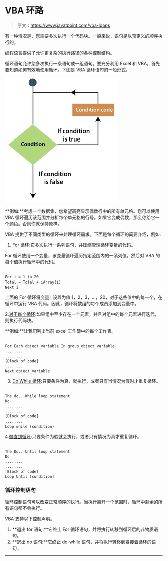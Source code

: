 # VBA 环路

> 原文：<https://www.javatpoint.com/vba-loops>

有一种情况是，您需要多次执行一个代码块。一般来说，语句是以预定义的顺序执行的。

编程语言提供了允许更复杂的执行路径的各种控制结构。

循环语句允许您多次执行一条语句或一组语句。要充分利用 Excel 和 VBA，首先要知道如何有效地使用循环。下图是 VBA 循环语句的一般形式。

![VBA Loops](img/50a92db60114cca6a0ade25c7a680df6.png)

**例如:**考虑一个数据集，您希望高亮显示偶数行中的所有单元格。您可以使用 VBA 循环遍历该范围并分析每个单元格的行号。如果它变成偶数，那么你给它一个颜色。否则你就保持原样。

VBA 提供了不同类型的循环来处理循环需求。下面是每个循环的简要介绍，例如:

1. [For 循环](vba-for-loop):它多次执行一系列语句，并压缩管理循环变量的代码。

For 循环使用一个变量，该变量循环遍历指定范围内的一系列值。然后对 VBA 的每个值执行循环中的代码。

```

For i = 1 to 20
Total = Total + iArray(i)  
Next i

```

上面的 For 循环将变量 I 设置为值 1，2，3，...，20，对于这些值中的每一个，在循环中运行 VBA 代码。因此，循环将数组的每个成员添加到变量中。

2.[对于每个循环](vba-for-each-loop):如果组中至少存在一个元素，并且对组中的每个元素进行迭代，则执行代码块。

**例如:**让我们列出当前 excel 工作簿中的每个工作表。

```

For Each object_variable In group_object_variable
........
........
[Block of code]
........
Next object_variable

```

3. [Do While 循环](vba-do-while-loop):只要条件为真，就执行，或者只有当情况为假时才重复循环。

```

The do...While loop statement 
Do 
........
........
[Block of code]
........
Loop while (condition)

```

4.[做直到循环](vba-do-until-loop):只要条件为假就会执行，或者只有情况为真才重复循环。

```

The Do...Until loop statement 
Do
........
........
[Block of code]
Loop Until [condition]

```

### 循环控制语句

循环控制语句可以改变正常顺序的执行。当执行离开一个范围时，循环中剩余的所有语句都不会执行。

VBA 支持以下控制声明。

1.  **退出 for 语句:**它终止 For 循环语句，并将执行转移到循环后的非物质语句。
2.  **退出 do 语句:**它终止 do-while 语句，并将执行转移到紧接着循环的语句。

* * *